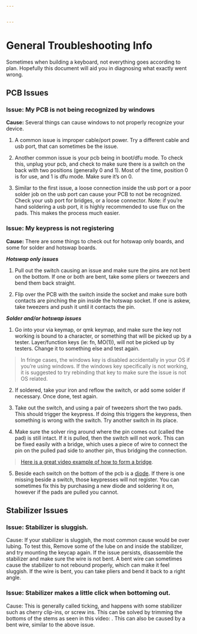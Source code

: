 ```yaml
---


---
```


<h1 id="general-troubleshooting-info">General Troubleshooting Info</h1>
<p>Sometimes when building a keyboard, not everything goes according to plan. Hopefully this document will aid you in diagnosing what exactly went wrong.</p>
<h2 id="pcb-issues">PCB Issues</h2>
<h3 id="issue-my-pcb-is-not-being-recognized-by-windows"><strong>Issue:</strong> My PCB is not being recognized by windows</h3>
<p><strong>Cause:</strong> Several things can cause windows to not properly recognize your device.</p>
<ol>
<li>
<p>A common issue is improper cable/port power. Try a different cable and usb port, that can sometimes be the issue.</p>
</li>
<li>
<p>Another common issue is your pcb being in boot/dfu mode. To check this, unplug your pcb, and check to make sure there is a switch on the back with two positions (generally 0 and 1). Most of the time, position 0 is for use, and 1 is dfu mode. Make sure it’s on 0.</p>
</li>
<li>
<p>Similar to the first issue, a loose connection inside the usb port or a poor solder job on the usb port can cause your PCB to not be recognized. Check your usb port for bridges, or a loose connector. Note: if you’re hand soldering a usb port, it is highly recommended to use flux on the pads. This makes the process much easier.</p>
</li>
</ol>
<h3 id="issue-my-keypress-is-not-registering"><strong>Issue:</strong> My keypress is not registering</h3>
<p><strong>Cause:</strong> There are some things to check out for hotswap only boards, and some for solder and hotswap boards.</p>
<p><em><strong>Hotswap only issues</strong></em></p>
<ol>
<li>
<p>Pull out the switch causing an issue and make sure the pins are not bent on the bottom. If one or both are bent, take some pliers or tweezers and bend them back straight.</p>
</li>
<li>
<p>Flip over the PCB with the switch inside the socket and make sure both contacts are pinching the pin inside the hotswap socket. If one is askew, take tweezers and push it until it contacts the pin.</p>
</li>
</ol>
<p><em><strong>Solder and/or hotswap issues</strong></em></p>
<ol>
<li>Go into your via keymap, or qmk keymap, and make sure the key not working is bound to a character, or something that will be picked up by a tester. Layer/function keys (ie: fn, MO(1)), will not be picked up by testers. Change it to something else and test again.</li>
</ol>
<blockquote>
<p>In fringe cases, the windows key is disabled accidentally in your OS if you’re using windows. If the windows key specifically is not working, it is suggested to try rebinding that key to make sure the issue is not OS related.</p>
</blockquote>
<ol start="2">
<li>
<p>If soldered, take your iron and reflow the switch, or add some solder if necessary. Once done, test again.</p>
</li>
<li>
<p>Take out the switch, and using a pair of tweezers short the two pads. This should trigger the keypress. If doing this triggers the keypress, then something is wrong with the switch. Try another switch in its place.</p>
</li>
<li>
<p>Make sure the solver ring around where the pin comes out (called the pad) is still intact. If it is pulled, then the switch will not work. This can be fixed easily with a bridge, which uses a piece of wire to connect the pin on the pulled pad side to another pin, thus bridging the connection.</p>
</li>
</ol>
<blockquote>
<p><a href="https://youtu.be/N5IivDkrp6U">Here is a great video example of how to form a bridge</a>.</p>
</blockquote>
<ol start="5">
<li>Beside each switch on the bottom of the pcb is a <a href="https://www.retroamplis.com/WebRoot/StoreES2/Shops/62070367/5D35/9BC7/64E5/B40E/3A10/0A0C/6D0E/A4DB/smb_diode_do214_m.jpg">diode</a>. If there is one missing beside a switch, those keypresses will not register. You can sometimes fix this by purchasing a new diode and soldering it on, however if the pads are pulled you cannot.</li>
</ol>
<h2 id="stabilizer-issues">Stabilizer Issues</h2>
<h3 id="issue-stabilizer-is-sluggish.">Issue: Stabilizer is sluggish.</h3>
<p>Cause: If your stabilizer is sluggish, the most common cause would be over lubing. To test this, Remove some of the lube on and inside the stabilizer, and try mounting the keycap again. If the issue persists, disassemble the stabilizer and make sure the wire is not bent. A bent wire can sometimes cause the stabilizer to not rebound properly, which can make it feel sluggish. If the wire is bent, you can take pliers and bend it back to a right angle.</p>
<h3 id="issue-stabilizer-makes-a-little-click-when-bottoming-out.">Issue: Stabilizer makes a little click when bottoming out.</h3>
<p>Cause: This is generally called ticking, and happens with some stabilizer such as cherry clip-ins, or screw ins. This can be solved by trimming the bottoms of the stems as seen in this video: . This can also be caused by a bent wire, similar to the above issue.</p>

